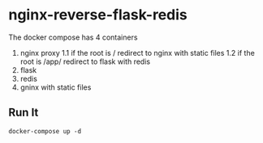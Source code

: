 # nginx-reverse-flask-redis

The docker compose has 4 containers

1. nginx proxy
1.1 if the root is / redirect to nginx with static files
1.2 if the root is /app/ redirect to flask with redis 
2. flask
3. redis
4. gninx with static files

## Run It

`docker-compose up -d`

